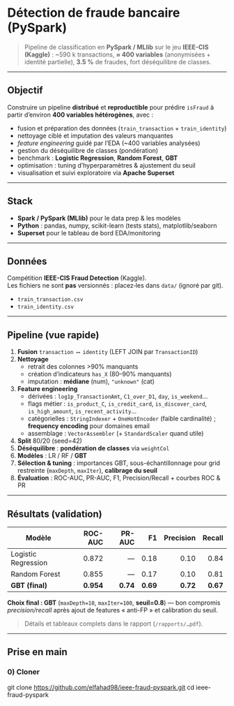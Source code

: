 # Détection de fraude bancaire (PySpark)

> Pipeline de classification en **PySpark / MLlib** sur le jeu **IEEE-CIS (Kaggle)** :
> ~590 k transactions, **≈ 400 variables** (anonymisées + identité partielle),
> **3.5 %** de fraudes, fort déséquilibre de classes.



---

##  Objectif
Construire un pipeline **distribué** et **reproductible** pour prédire `isFraud` à partir d’environ **400 variables hétérogènes**, avec :
- fusion et préparation des données (`train_transaction` + `train_identity`)  
- nettoyage ciblé et imputation des valeurs manquantes  
- *feature engineering* guidé par l’EDA (~400 variables analysées)  
- gestion du déséquilibre de classes (pondération)  
- benchmark : **Logistic Regression**, **Random Forest**, **GBT**  
- optimisation : tuning d’hyperparamètres & ajustement du seuil  
- visualisation et suivi exploratoire via **Apache Superset**


---

##  Stack
- **Spark / PySpark (MLlib)** pour le data prep & les modèles  
- **Python** : pandas, numpy, scikit-learn (tests stats), matplotlib/seaborn  
- **Superset** pour le tableau de bord EDA/monitoring

---

##  Données
Compétition **IEEE-CIS Fraud Detection** (Kaggle).  
Les fichiers ne sont **pas** versionnés : placez‐les dans `data/` (ignoré par git).
- `train_transaction.csv`
- `train_identity.csv`

---

##  Pipeline (vue rapide)

1. **Fusion** `transaction ⟷ identity` (LEFT JOIN par `TransactionID`)  
2. **Nettoyage**
   - retrait des colonnes >90% manquants  
   - création d’indicateurs `has_X` (80–90% manquants)  
   - imputation : **médiane** (num), `"unknown"` (cat)
3. **Feature engineering**
   - dérivées : `log1p_TransactionAmt`, `C1_over_D1`, `day`, `is_weekend`…
   - flags métier : `is_product_C`, `is_credit_card`, `is_discover_card`, `is_high_amount`, `is_recent_activity`…
   - catégorielles : `StringIndexer` + `OneHotEncoder` (faible cardinalité) ; **frequency encoding** pour domaines email
   - assemblage : `VectorAssembler` (+ `StandardScaler` quand utile)
4. **Split** 80/20 (seed=42)  
5. **Déséquilibre** : **pondération de classes** via `weightCol`
6. **Modèles** : LR / RF / **GBT**  
7. **Sélection & tuning** : importances GBT, sous-échantillonnage pour grid restreinte (`maxDepth`, `maxIter`), **calibrage du seuil**  
8. **Évaluation** : ROC-AUC, PR-AUC, F1, Precision/Recall + courbes ROC & PR

---

##  Résultats (validation)

| Modèle | ROC-AUC | PR-AUC | F1 | Precision | Recall |
|---|---:|---:|---:|---:|---:|
| Logistic Regression | 0.872 | — | 0.18 | 0.10 | 0.84 |
| Random Forest | 0.855 | — | 0.17 | 0.10 | 0.81 |
| **GBT (final)** | **0.954** | **0.74** | **0.69** | **0.72** | **0.67** |

**Choix final : GBT** (`maxDepth=10`, `maxIter=100`, **seuil=0.8**) — bon compromis *precision/recall* après ajout de features « anti-FP » et calibration du seuil.

> Détails et tableaux complets dans le rapport (`/rapports/…pdf`).  

---

##  Prise en main

### 0) Cloner

git clone https://github.com/elfahad98/ieee-fraud-pyspark.git
cd ieee-fraud-pyspark

